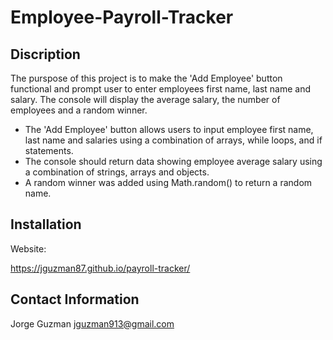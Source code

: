 # Employee-Payroll-Tracker

## Discription

The purspose of this project is to make the 'Add Employee' button functional and prompt user to enter employees
first name, last name and salary.  The console will display the average salary, the number of employees and a random winner.


* The 'Add Employee' button allows users to input employee first name, last name and salaries using a combination of arrays, while loops, and if statements.
* The console should return data showing employee average salary using a combination of strings, arrays and objects.
* A random winner was added using Math.random() to return a random name.


## Installation


Website:

https://jguzman87.github.io/payroll-tracker/

## Contact Information

Jorge Guzman
jguzman913@gmail.com
